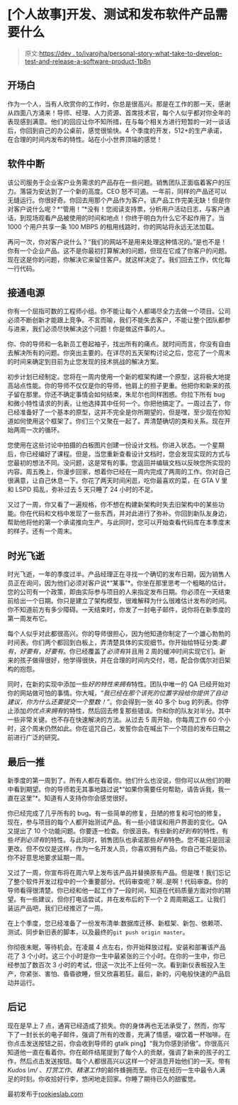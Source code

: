 # [个人故事]开发、测试和发布软件产品需要什么

> 原文:[https://dev . to/ivarojha/personal-story-what-take-to-develop-test-and-release-a-software-product-1b8n](https://dev.to/ivarojha/personal-story-what-it-takes-to-develop-test-and-release-a-software-product-1b8n)

## [](#prologue)开场白

作为一个人，当有人欣赏你的工作时，你总是很高兴。那是在工作的那一天，感谢从四面八方涌来！导师、经理、人力资源、首席技术官，每个人似乎都对你全年的表现感到满意。他们的回应让你不知所措，在与每个相关方进行短暂的一对一谈话后，你回到自己的办公桌前，感觉很愉快。4 个季度的开发，512+的生产承诺，在合理的时间内发布的特性。站在小小世界顶端的感觉！

## [](#software-breaks)软件中断

该公司服务于企业客户业务需求的产品存在一些问题。销售团队正面临着客户的压力。落袋为安达到了一个新的高度。CEO 怒不可遏。一年前，同样的产品还可以无缝运行。你很好奇。你回去用那个产品作为客户。该产品工作完美无缺！但是你对客户说什么呢？*“管用！”*没有！您阅读支持票，分析用户活动日志，与客户通话，到现场观看产品被使用的时间和地点！你终于明白为什么它不起作用了。当 1000 个用户共享一条 100 MBPS 的租用线路时，你的网站将永远无法加载。

再问一次，你对客户说什么？“我们的网站不是用来处理这种情况的。”是也不是！你有一个企业产品。这不是你最初打算解决的问题，但现在它成了你客户的问题。现在这是你的问题，你解决它来留住客户。就这样决定了。我们回去工作，优化每一行代码。

## [](#wired-in)接通电源

你有一个屈指可数的工程师小组。你不能让每个人都竭尽全力去做一个项目。公司必须不断创新才能跟上竞争。不言而喻，我们不能失去客户，不能让整个团队都参与进来，我们必须尽快解决这个问题！你是做这件事的人。

你、你的导师和一名新员工卷起袖子，找出所有的痛点。就时间而言，你没有自由去解决所有的问题。你突出主要的。在详尽的五天架构讨论之后，您花了一个周末的时间来确定到目前为止您发现的技术挑战的解决方案。

初步计划已经制定。您将在一周内使用一个新的框架构建一个原型，这将极大地提高站点性能。你的导师不仅仅是你的导师，他肩上的担子更重。他把你和新来的孩子留在那里。你还不确定事情会如何结束，朱尼尔也同样困惑。你拉下所有 bug 和微小特性请求的列表，让他选择其中任何一个。你把他搞定了。一周过去了，你已经准备好了一个基本的原型，这并不完全是你所期望的，但是嘿，至少现在你知道如何使用这个框架了。你们三个又聚在一起了。弄清楚确切的类和关系。现在开始两周一次的循环。

您使用在这些讨论中拍摄的白板图片创建一份设计文档。你进入状态。一个星期后，你已经编好了课程。但是，当您重新查看设计文档时，您会发现实现的方式与您最初的想法不同。没问题，这是常有的事。您返回并编辑文档以反映您所实现的内容。周五晚上，你漫步回家，想着你已经在一周内完成了两周的工作。你对自己很满意，让自己休息一下。你花了两天时间闲逛，吃你最喜欢的菜，在 GTA V 里和 LSPD 捣乱，弥补过去 5 天只睡了 24 小时的不足。

又过了一周，你又看了一遍规格，你不想在构建新架构时失去旧架构中的某些功能。你在代码和文档中发现了一些东西，并对此进行了弥补。你回到新队友身边，帮助他将他的第一个承诺推向生产。与此同时，您可以开始查看代码库在本季度末的样子。还有一个周末。

## [](#time-flies)时光飞逝

时光飞逝，一年的季度过半。产品经理正在寻找一个确切的发布日期，因为销售人员正在询问，因为他们必须对客户说*“某事”*。你坐在那里思考一个粗略的估计。您的公司有一个政策，即由实际参与项目的人来指定发布日期。你必须在一天结束前给出一个日期。你只是建立了架构模型，很难解释为什么很难估计发布的时间。你不知道前方有多少障碍。一天结束时，你发了一封电子邮件，说你将在新季度的第一周发布它。

每个人似乎对此都很高兴。你的导师很担心，因为他知道你制定了一个雄心勃勃的时间表。你们两个都回到白板上，弄清楚具体的实现细节。你开始给特征分类:*要有*，*好要有*，*好要有*。你已经覆盖了*必须有*并且用 2 周的缓冲时间实现它们。新来的孩子做得很好，他学得很快，并在合理的时间内交付，嗯，配合你偶尔对旧架构的抱怨。

同时，在新的实现中添加一些*好的特性来拥有*特性。团队中唯一的 QA 已经开始对你的网站做可怕的事情。你大喊，*“我已经在那个该死的位置字段给你提供了自动建议，你为什么还要提交一个整数！”*。你会得到一张 40 多个 bug 的列表。你停止添加*的优点来拥有*的特性，然后回去修复那些错误。你和你的队友对半分。其中一些非常关键。也不存在快速解决的方法。从过去 5 周开始，你每周工作 60 个小时，这个周末仍然如此。你在诅咒自己，发誓你会在喊出下一个项目的发布日期之前进行广泛的研究。

## [](#final-push)最后一推

新季度的第一周到了。所有人都在看着你。他们什么也没说，但你可以从他们的眼中看到期望。你的导师若无其事地路过说*“如果你需要任何帮助，请告诉我，我一直在这里”*。知道有人支持你你会感觉很好。

你已经完成了几乎所有的 bug。有一些简单的修复，丑陋的修复和可怕的修复。现在，参与项目的每个人都开始测试产品。有一些小错误和用户界面的变化。QA 又提出了 10 个功能问题。你要逐一检查。你很沮丧。有些新的*好到有*的特性，有些*坏到必须有*的特性。与此同时，销售团队也承诺那些*好有*特色。您不能只是回滚更改。但不仅仅是这样，作为一名开发人员，你喜欢拥有产品，你自己不能妥协。你不好意思地要求延期一周。

又过了一周，你宣布将在周六早上发布该产品并替换原有产品。但是嘿！我们忘记了整个软件开发过程中的一个重要部分。代码审查呢？啊..是啊！代码审查。你的导师看得很清楚。你已经和他一起工作了一段时间，知道在代码质量方面对你的期望。有一些建议，但你打电话尝试，并在发布后的下一个 2 周周期返工。让我们装运产品吧，我们已经推迟了一周。

在上个季度，您已经准备了一份发布清单:数据库迁移、新框架、新包、依赖项、测试、同步新旧表的脚本，以及最终的`git push origin master`。

你彻夜未眠，等待机会。在凌晨 4 点左右，你开始释放过程。安装和部署该产品花了 3 个小时。这三个小时是你一生中最紧张的三个小时。在你的一生中，你已经参加了数百次 3 小时的考试，但这一次比不上任何一次。看到新仪表板投入生产，你紧张、害怕、昏昏欲睡，但又欣喜若狂。最后，新的，闪电般快速的产品启动并运行。

## [](#epilogue)后记

现在是早上 7 点，通宵已经造成了损失。你的身体再也无法承受了，然而，你写下了一封长长的电子邮件，强调了所有的改善，充满了情感，啜饮着一杯咖啡。在你点击发送按钮之前，你会收到导师的 gtalk ping】“我为你感到骄傲”。你很高兴知道他一直在看着你。你在邮件结尾提到了每个人的贡献，强调了新来的孩子的工作，然后点击发送按钮。每个人都很高兴以这样一个好消息开始他们的一天。带有 *Kudos \m/* 、*打赏工作*、*精湛工作*的邮件蜂拥而至。你正在经历一生中最令人满足的时刻。你收拾好行李，悠闲地走回家。你睡了期待已久的甜蜜觉。

最初发布于[rookieslab.com](https://www.rookieslab.com/posts/what-it-takes-to-develop-test-and-release-a-software-product)